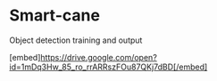 # Smart-cane
Object detection training and output

[embed]https://drive.google.com/open?id=1mDq3Hw_85_ro_rrARRszFOu87QKj7dBD[/embed]
